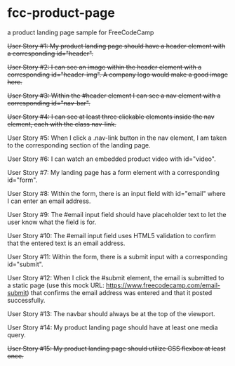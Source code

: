 # fcc-product-page
a product landing page sample for FreeCodeCamp

~~User Story #1: My product landing page should have a header element with a corresponding id="header".~~

~~User Story #2: I can see an image within the header element with a corresponding id="header-img". A company logo would make a good image here.~~

~~User Story #3: Within the #header element I can see a nav element with a corresponding id="nav-bar".~~

~~User Story #4: I can see at least three clickable elements inside the nav element, each with the class nav-link.~~

User Story #5: When I click a .nav-link button in the nav element, I am taken to the corresponding section of the landing page.

User Story #6: I can watch an embedded product video with id="video".

User Story #7: My landing page has a form element with a corresponding id="form".

User Story #8: Within the form, there is an input field with id="email" where I can enter an email address.

User Story #9: The #email input field should have placeholder text to let the user know what the field is for.

User Story #10: The #email input field uses HTML5 validation to confirm that the entered text is an email address.

User Story #11: Within the form, there is a submit input with a corresponding id="submit".

User Story #12: When I click the #submit element, the email is submitted to a static page (use this mock URL: <https://www.freecodecamp.com/email-submit>) that confirms the email address was entered and that it posted successfully.

User Story #13: The navbar should always be at the top of the viewport.

User Story #14: My product landing page should have at least one media query.

~~User Story #15: My product landing page should utilize CSS flexbox at least once.~~
